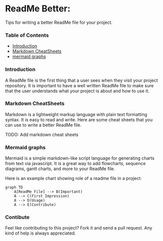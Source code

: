 
# ReadMe Better:

Tips for writing a better ReadMe file for your project.

### Table of Contents
- [Introduction](#introduction)
- [Markdown CheatSheets](#markdown-cheatsheets)
- [mermaid graphs](#mermaid-graphs)


### Introduction

A ReadMe file is the first thing that a user sees when they visit your project repository. It is important to have a well written ReadMe file to make sure that the user understands what your project is about and how to use it.

### Markdown CheatSheets

Markdown is a lightweight markup language with plain text formatting syntax. It is easy to read and write. Here are some cheat sheets that you can use to write a better ReadMe file.

TODO: Add markdown cheat sheets

### Mermaid graphs

Mermaid is a simple markdown-like script language for generating charts from text via javascript. It is a great way to add flowcharts, sequence diagrams, gantt charts, and more to your ReadMe file.

Here is an example chart showing role of a readme file in a project:

```mermaid
graph TD
    A[ReadMe File] --> B(Important)
    A --> C(First Impression)
    A --> D(Usage)
    A --> E(Contribute)
```



### Contibute
Feel like contributing to this project? Fork it and send a pull request. Any kind of help is always appreciated.
